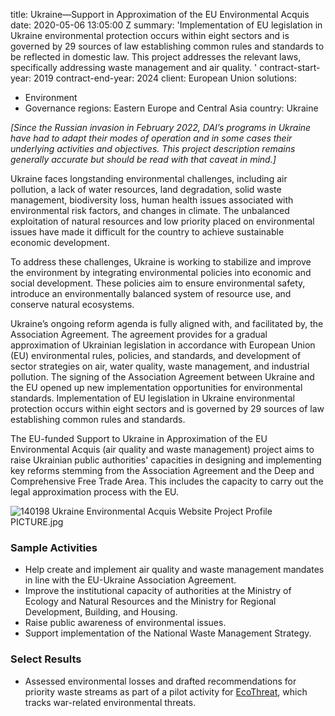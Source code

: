 
title: Ukraine—Support in Approximation of the EU Environmental Acquis
date: 2020-05-06 13:05:00 Z
summary: 'Implementation of EU legislation in Ukraine environmental protection occurs
  within eight sectors and is governed by 29 sources of law establishing common rules
  and standards to be reflected in domestic law. This project addresses the relevant
  laws, specifically addressing waste management and air quality. '
contract-start-year: 2019
contract-end-year: 2024
client: European Union
solutions:
- Environment
- Governance
regions: Eastern Europe and Central Asia
country: Ukraine


*[Since the Russian invasion in February 2022, DAI’s programs in Ukraine have had to adapt their modes of operation and in some cases their underlying activities and objectives. This project description remains generally accurate but should be read with that caveat in mind.]*

Ukraine faces longstanding environmental challenges, including air pollution, a lack of water resources, land degradation, solid waste management, biodiversity loss, human health issues associated with environmental risk factors, and changes in climate. The unbalanced exploitation of natural resources and low priority placed on environmental issues have made it difficult for the country to achieve sustainable economic development.

To address these challenges, Ukraine is working to stabilize and improve the environment by integrating environmental policies into economic and social development. These policies aim to ensure environmental safety, introduce an environmentally balanced system of resource use, and conserve natural ecosystems.

Ukraine’s ongoing reform agenda is fully aligned with, and facilitated by, the Association Agreement. The agreement provides for a gradual approximation of Ukrainian legislation in accordance with European Union (EU) environmental rules, policies, and standards, and development of sector strategies on air, water quality, waste management, and industrial pollution. The signing of the Association Agreement between Ukraine and the EU opened up new implementation opportunities for environmental standards. Implementation of EU legislation in Ukraine environmental protection occurs within eight sectors and is governed by 29 sources of law establishing common rules and standards.

The EU-funded Support to Ukraine in Approximation of the EU Environmental Acquis (air quality and waste management) project aims to raise Ukrainian public authorities' capacities in designing and implementing key reforms stemming from the Association Agreement and the Deep and Comprehensive Free Trade Area. This includes the capacity to carry out the legal approximation process with the EU.

![140198 Ukraine Environmental Acquis Website Project Profile PICTURE.jpg](/uploads/140198%20Ukraine%20Environmental%20Acquis%20Website%20Project%20Profile%20PICTURE.jpg)

### Sample Activities

* Help create and implement air quality and waste management mandates in line with the EU-Ukraine Association Agreement.
* Improve the institutional capacity of authorities at the Ministry of Ecology and Natural Resources and the Ministry for Regional Development, Building, and Housing.
* Raise public awareness of environmental issues.
* Support implementation of the National Waste Management Strategy.

### Select Results

* Assessed environmental losses and drafted recommendations for priority waste streams as part of a pilot activity for [EcoThreat](https://ecozagroza.gov.ua/), which tracks war-related environmental threats.
